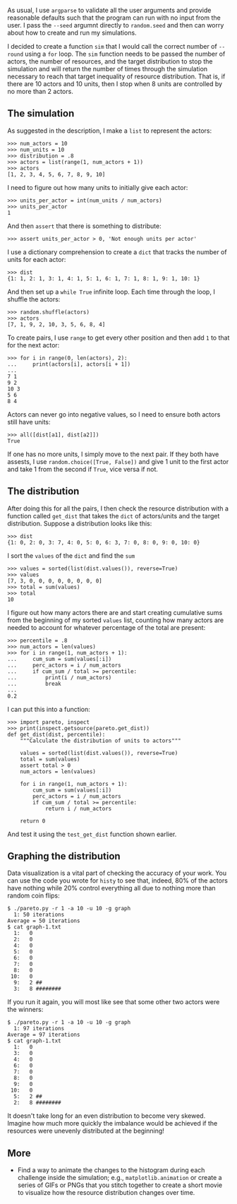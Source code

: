 As usual, I use `argparse` to validate all the user arguments and provide reasonable defaults such that the program can run with no input from the user. I pass the `--seed` argumnt directly to `random.seed` and then can worry about how to create and run my simulations.

I decided to create a function `sim` that I would call the correct number of `--round` using a `for` loop. The `sim` function needs to be passed the number of actors, the number of resources, and the target distribution to stop the simulation and will return the number of times through the simulation necessary to reach that target inequality of resource distribution. That is, if there are 10 actors and 10 units, then I stop when 8 units are controlled by no more than 2 actors.

## The simulation

As suggested in the description, I make a `list` to represent the actors:

````
>>> num_actors = 10
>>> num_units = 10
>>> distribution = .8
>>> actors = list(range(1, num_actors + 1))
>>> actors
[1, 2, 3, 4, 5, 6, 7, 8, 9, 10]
````

I need to figure out how many units to initially give each actor:

````
>>> units_per_actor = int(num_units / num_actors)
>>> units_per_actor
1
````

And then `assert` that there is something to distribute:

````
>>> assert units_per_actor > 0, 'Not enough units per actor'
````

I use a dictionary comprehension to create a `dict` that tracks the number of units for each actor:

````
>>> dist
{1: 1, 2: 1, 3: 1, 4: 1, 5: 1, 6: 1, 7: 1, 8: 1, 9: 1, 10: 1}
````

And then set up a `while True` infinite loop. Each time through the loop, I shuffle the actors:

````
>>> random.shuffle(actors)
>>> actors
[7, 1, 9, 2, 10, 3, 5, 6, 8, 4]
````

To create pairs, I use `range` to get every other position and then add `1` to that for the next actor:

````
>>> for i in range(0, len(actors), 2):
...     print(actors[i], actors[i + 1])
...
7 1
9 2
10 3
5 6
8 4
````

Actors can never go into negative values, so I need to ensure both actors still have units:

````
>>> all([dist[a1], dist[a2]])
True
````

If one has no more units, I simply move to the next pair. If they both have assests, I use `random.choice([True, False])` and give 1 unit to the first actor and take 1 from the second if `True`, vice versa if not.

## The distribution

After doing this for all the pairs, I then check the resource distribution with a function called `get_dist` that takes the `dict` of actors/units and the target distribution. Suppose a distribution looks like this:

````
>>> dist
{1: 0, 2: 0, 3: 7, 4: 0, 5: 0, 6: 3, 7: 0, 8: 0, 9: 0, 10: 0}
````

I sort the `values` of the `dict` and find the `sum`

````
>>> values = sorted(list(dist.values()), reverse=True)
>>> values
[7, 3, 0, 0, 0, 0, 0, 0, 0, 0]
>>> total = sum(values)
>>> total
10
````

I figure out how many actors there are and start creating cumulative sums from the beginning of my sorted `values` list, counting how many actors are needed to account for whatever percentage of the total are present:

````
>>> percentile = .8
>>> num_actors = len(values)
>>> for i in range(1, num_actors + 1):
...     cum_sum = sum(values[:i])
...     perc_actors = i / num_actors
...     if cum_sum / total >= percentile:
...         print(i / num_actors)
...         break
...
0.2
````

I can put this into a function:

````
>>> import pareto, inspect
>>> print(inspect.getsource(pareto.get_dist))
def get_dist(dist, percentile):
    """Calculate the distribution of units to actors"""

    values = sorted(list(dist.values()), reverse=True)
    total = sum(values)
    assert total > 0
    num_actors = len(values)

    for i in range(1, num_actors + 1):
        cum_sum = sum(values[:i])
        perc_actors = i / num_actors
        if cum_sum / total >= percentile:
            return i / num_actors

    return 0
````

And test it using the `test_get_dist` function shown earlier.

## Graphing the distribution

Data visualization is a vital part of checking the accuracy of your work. You can use the code you wrote for `histy` to see that, indeed, 80% of the actors have nothing while 20% control everything all due to nothing more than random coin flips:

````
$ ./pareto.py -r 1 -a 10 -u 10 -g graph
  1: 50 iterations
Average = 50 iterations
$ cat graph-1.txt
  1:   0
  2:   0
  4:   0
  5:   0
  6:   0
  7:   0
  8:   0
 10:   0
  9:   2 ##
  3:   8 ########
````

If you run it again, you will most like see that some other two actors were the winners:

````
$ ./pareto.py -r 1 -a 10 -u 10 -g graph
  1: 97 iterations
Average = 97 iterations
$ cat graph-1.txt
  1:   0
  3:   0
  4:   0
  6:   0
  7:   0
  8:   0
  9:   0
 10:   0
  5:   2 ##
  2:   8 ########
````

It doesn't take long for an even distribution to become very skewed. Imagine how much more quickly the imbalance would be achieved if the resources were unevenly distributed at the beginning!

## More

* Find a way to animate the changes to the histogram during each challenge inside the simulation; e.g., `matplotlib.animation` or create a series of GIFs or PNGs that you stitch together to create a short movie to visualize how the resource distribution changes over time.
